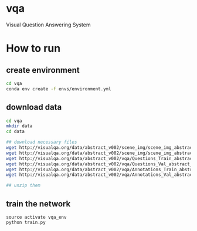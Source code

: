 # vqa
Visual Question Answering System

# How to run

## create environment

```bash
cd vqa
conda env create -f envs/environment.yml
```

## download data

```bash
cd vqa
mkdir data
cd data

## download necessary files
wget http://visualqa.org/data/abstract_v002/scene_img/scene_img_abstract_v002_train2015.zip
wget http://visualqa.org/data/abstract_v002/scene_img/scene_img_abstract_v002_val2015.zip
wget http://visualqa.org/data/abstract_v002/vqa/Questions_Train_abstract_v002.zip
wget http://visualqa.org/data/abstract_v002/vqa/Questions_Val_abstract_v002.zip
wget http://visualqa.org/data/abstract_v002/vqa/Annotations_Train_abstract_v002.zip
wget http://visualqa.org/data/abstract_v002/vqa/Annotations_Val_abstract_v002.zip

## unzip them

```

## train the network

```
source activate vqa_env
python train.py
```
